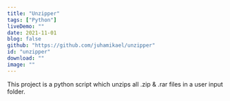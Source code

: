 ```yaml
---
title: "Unzipper"
tags: ["Python"]
liveDemo: ""
date: 2021-11-01
blog: false
github: "https://github.com/juhamikael/unzipper"
id: "unzipper"
download: ""
image: ""
---
```


This project is a python script which unzips all .zip & .rar files in a user input folder.
